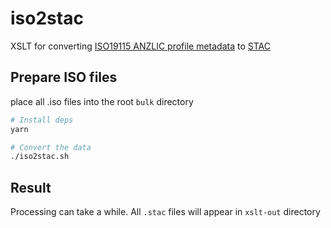# iso2stac
XSLT for converting [ISO19115 ANZLIC profile metadata](https://www.linz.govt.nz/about-linz/what-were-doing/projects/previous-projects/anzlic-metadata-profile) to [STAC](https://stacspec.org/)

## Prepare ISO files
place all .iso files into the root `bulk` directory

```bash
# Install deps
yarn

# Convert the data
./iso2stac.sh
```

## Result
Processing can take a while. All `.stac` files will appear in `xslt-out` directory
